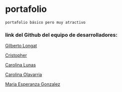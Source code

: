 # portafolio
`portafolio básico pero muy atractivo`
<br/>
### link del Github del equipo de desarrolladores: 
<a href="https://longat80.github.io/Portafolio/">Gilberto Longat</a>

<a href="https://crischess.github.io/tutoria-github/">Cristopher</a>

<a href="https://github.com/carolinalunasfarah">Carolina Lunas</a>

<a href="https://github.com/Carolinacao">Carolina Olavarria</a>

<a href="https://github.com/MEsperanzaGonzalez">Maria Esperanza Gonzalez</a>


